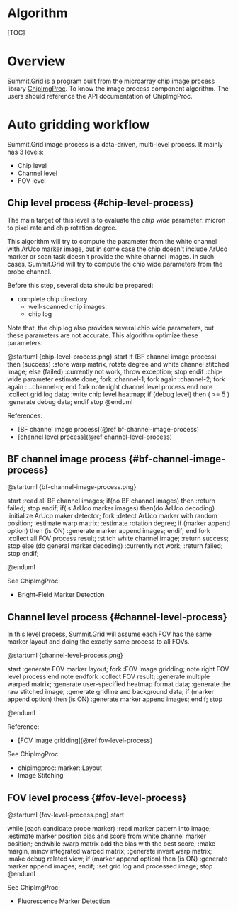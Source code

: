 
Algorithm
=========

[TOC]

Overview
========

Summit.Grid is a program built from the microarray chip image process library [ChipImgProc](http://gitlab.centrilliontech.com.tw:10080/centrillion/ChipImgProc).
To know the image process component algorithm. The users should reference the API documentation of ChipImgProc.

Auto gridding workflow
======================

Summit.Grid image process is a data-driven, multi-level process.
It mainly has 3 levels:

* Chip level
* Channel level
* FOV level

Chip level process {#chip-level-process}
------------------

The main target of this level is to evaluate the *chip wide* parameter: micron to pixel rate and chip rotation degree.

This algorithm will try to compute the parameter from the white channel with ArUco marker image, but in some case the chip doesn't include ArUco marker or scan task doesn't provide the white channel images.
In such cases, Summit.Grid will try to compute the chip wide parameters from the probe channel.

Before this step, several data should be prepared:

* complete chip directory
  * well-scanned chip images.
  * chip log

Note that, the chip log also provides several chip wide parameters, but these parameters are not accurate. This algorithm optimize these parameters.

@startuml {chip-level-process.png}
start
if (BF channel image process) then (success)
    :store warp matrix, rotate degree and white channel stitched image;
else (failed)
    :currently not work, throw exception;
    stop
endif
:chip-wide parameter estimate done;
fork
    :channel-1;
fork again
    :channel-2;
fork again
    :...channel-n;
end fork
note right
    channel level process
end note
:collect grid log data;
:write chip level heatmap;
if (debug level) then ( >= 5 )
    :generate debug data;
endif
stop
@enduml

References:

* [BF channel image process](@ref bf-channel-image-process)
* [channel level process](@ref channel-level-process)

BF channel image process {#bf-channel-image-process}
---------------------------

@startuml {bf-channel-image-process.png}

start
:read all BF channel images;
if(no BF channel images) then
    :return failed;
    stop
endif;
if(is ArUco marker images) then(do ArUco decoding)
    :initialize ArUco maker detector;
    fork
        :detect ArUco marker with random position;
        :estimate warp matrix;
        :estimate rotation degree;
        if (marker append option) then (is ON)
            :generate marker append images;
        endif;
    end fork
    :collect all FOV process result;
    :stitch white channel image;
    :return success;
    stop
else (do general marker decoding)
    :currently not work;
    :return failed;
    stop
endif;

@enduml

See ChipImgProc:

* Bright-Field Marker Detection

Channel level process {#channel-level-process}
---------------------

In this level process, Summit.Grid will assume each FOV has the same marker layout and doing the exactly same process to all FOVs.

@startuml {channel-level-process.png}

start
:generate FOV marker layout;
fork
    :FOV image gridding;
    note right
        FOV level process
    end note
endfork
:collect FOV result;
:generate multiple warped matrix;
:generate user-specified heatmap format data;
:generate the raw stitched image;
:generate gridline and background data;
if (marker append option) then (is ON)
    :generate marker append images;
endif;
stop

@enduml

Reference:

* [FOV image gridding](@ref fov-level-process)

See ChipImgProc:

* chipimgproc::marker::Layout
* Image Stitching

FOV level process {#fov-level-process}
-----------------

@startuml {fov-level-process.png}
start

while (each candidate probe marker)
    :read marker pattern into image;
    :estimate marker position bias and score from white channel marker position;
endwhile
:warp matrix add the bias with the best score;
:make margin, mincv integrated warped matrix;
:generate invert warp matrix;
:make debug related view;
if (marker append option) then (is ON)
    :generate marker append images;
endif;
:set grid log and processed image;
stop
@enduml

See ChipImgProc:

* Fluorescence Marker Detection